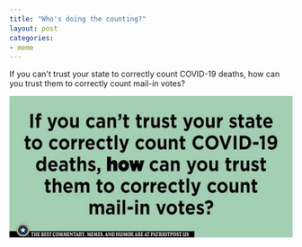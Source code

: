 ```yaml
---
title: "Who's doing the counting?"
layout: post
categories:
- meme
---
```


If you can't trust your state to correctly count COVID-19 deaths, how can you trust them to correctly count mail-in votes?

![Who's doing the counting?](/assets/img/2020/09/harris-11.png "Who's doing the counting?")
